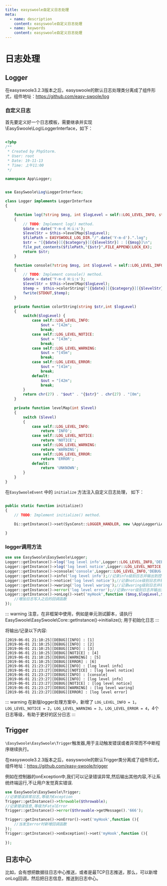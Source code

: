 ```yaml
---
title: easyswoole自定义日志处理
meta:
  - name: description
    content: easyswoole自定义日志处理
  - name: keywords
    content: easyswoole自定义日志处理
---
```


# 日志处理
## Logger
在easyswoole3.2.3版本之后，easyswoole的默认日志处理类分离成了组件形式，组件地址：https://github.com/easy-swoole/log


### 自定义日志

首先要定义好一个日志模板，需要继承并实现\EasySwoole\Log\LoggerInterface，如下：

```php

<?php
/**
 * Created by PhpStorm.
 * User: root
 * Date: 19-11-13
 * Time: 上午11:00
 */

namespace App\Logger;


use EasySwoole\Log\LoggerInterface;

class Logger implements LoggerInterface
{

    function log(?string $msg, int $logLevel = self::LOG_LEVEL_INFO, string $category = 'DEBUG'): string
    {
        // TODO: Implement log() method.
        $date = date('Y-m-d H:i:s');
        $levelStr = $this->levelMap($logLevel);
        $filePath = EASYSWOOLE_LOG_DIR."/".date('Y-m-d').".log";
        $str = "[{$date}][{$category}][{$levelStr}] : [{$msg}]\n";
        file_put_contents($filePath,"{$str}",FILE_APPEND|LOCK_EX);
        return $str;
    }

    function console(?string $msg, int $logLevel = self::LOG_LEVEL_INFO, string $category = 'DEBUG')
    {
        // TODO: Implement console() method.
        $date = date('Y-m-d H:i:s');
        $levelStr = $this->levelMap($logLevel);
        $temp =  $this->colorString("[{$date}][{$category}][{$levelStr}] : [{$msg}]",$logLevel)."\n";
        fwrite(STDOUT,$temp);
    }

    private function colorString(string $str,int $logLevel)
    {
        switch($logLevel) {
            case self::LOG_LEVEL_INFO:
                $out = "[42m";
                break;
            case self::LOG_LEVEL_NOTICE:
                $out = "[43m";
                break;
            case self::LOG_LEVEL_WARNING:
                $out = "[45m";
                break;
            case self::LOG_LEVEL_ERROR:
                $out = "[41m";
                break;
            default:
                $out = "[42m";
                break;
        }
        return chr(27) . "$out" . "{$str}" . chr(27) . "[0m";
    }

    private function levelMap(int $level)
    {
        switch ($level)
        {
            case self::LOG_LEVEL_INFO:
                return 'INFO';
            case self::LOG_LEVEL_NOTICE:
                return 'NOTICE';
            case self::LOG_LEVEL_WARNING:
                return 'WARNING';
            case self::LOG_LEVEL_ERROR:
                return 'ERROR';
            default:
                return 'UNKNOWN';
        }
    }
}

```

在``` EasySwooleEvent ``` 中的 ``` initialize ``` 方法注入自定义日志处理， 如下：

```php 

public static function initialize()
{
    // TODO: Implement initialize() method.
   
    Di::getInstance()->set(SysConst::LOGGER_HANDLER, new \App\Logger\Logger());

}

```

### logger调用方法
```php
use use EasySwoole\EasySwoole\Logger;
Logger::getInstance()->log('log level info',Logger::LOG_LEVEL_INFO,'DEBUG');//记录info级别日志//例子后面2个参数默认值
Logger::getInstance()->log('log level notice',Logger::LOG_LEVEL_NOTICE,'DEBUG2');//记录notice级别日志//例子后面2个参数默认值
Logger::getInstance()->console('console',Logger::LOG_LEVEL_INFO,'DEBUG');//记录info级别日志并输出到控制台
Logger::getInstance()->info('log level info');//记录info级别日志并输出到控制台
Logger::getInstance()->notice('log level notice');//记录notice级别日志并输出到控制台
Logger::getInstance()->waring('log level waring');//记录waring级别日志并输出到控制台
Logger::getInstance()->error('log level error');//记录error级别日志并输出到控制台
Logger::getInstance()->onLog()->set('myHook',function ($msg,$logLevel,$category){
    //增加日志写入之后的回调函数
});
```

::: warning 
 注意，在非框架中使用，例如是单元测试脚本，请执行 EasySwoole\EasySwoole\Core::getInstance()->initialize(); 用于初始化日志 
:::

将输出/记录以下内容:
````
[2019-06-01 21:10:25][DEBUG][INFO] : [1]
[2019-06-01 21:10:25][DEBUG][INFO] : [2]
[2019-06-01 21:10:25][DEBUG][INFO] : [3]
[2019-06-01 21:10:25][DEBUG][NOTICE] : [4]
[2019-06-01 21:10:25][DEBUG][WARNING] : [5]
[2019-06-01 21:10:25][DEBUG][ERROR] : [6]
[2019-06-01 21:23:27][DEBUG][INFO] : [log level info]
[2019-06-01 21:23:27][DEBUG2][NOTICE] : [log level notice]
[2019-06-01 21:23:27][DEBUG][INFO] : [console]
[2019-06-01 21:23:27][DEBUG][INFO] : [log level info]
[2019-06-01 21:23:27][DEBUG][NOTICE] : [log level notice]
[2019-06-01 21:23:27][DEBUG][WARNING] : [log level waring]
[2019-06-01 21:23:27][DEBUG][ERROR] : [log level error]
````

::: warning 
 在新版logger处理方案中，新增了 `LOG_LEVEL_INFO = 1`，`LOG_LEVEL_NOTICE = 2`，`LOG_LEVEL_WARNING = 3`，`LOG_LEVEL_ERROR = 4`，4个日志等级，有助于更好的区分日志
:::

## Trigger

`\EasySwoole\EasySwoole\Trigger`触发器,用于主动触发错误或者异常而不中断程序继续执行。  

在easyswoole3.2.3版本之后，easyswoole的默认Trigger类分离成了组件形式，组件地址：https://github.com/easy-swoole/trigger

  
例如在控制器的onException中,我们可以记录错误异常,然后输出其他内容,不让系统终端运行,不让用户发觉真实错误.
````php
use EasySwoole\EasySwoole\Trigger;
//记录错误异常日志,等级为Exception
Trigger::getInstance()->throwable($throwable);
//记录错误信息,等级为FatalError
Trigger::getInstance()->error($throwable->getMessage().'666');

Trigger::getInstance()->onError()->set('myHook',function (){
    //当发生error时新增回调函数
});
Trigger::getInstance()->onException()->set('myHook',function (){
    
});
````

## 日志中心

比如，会有想把数据往日志中心推送，或者是最TCP日志推送，那么，可以新增onLog回调，然后把日志信息，推送到日志中心。
